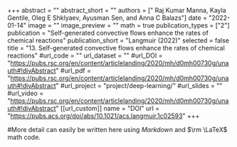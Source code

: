 +++
abstract = ""
abstract_short = ""
authors = [" Raj Kumar Manna, Kayla Gentile, Oleg E Shklyaev, Ayusman Sen, and Anna C Balazs"]
date = "2022-01-14"
image = ""
image_preview = ""
math = true
publication_types = ["2"]
publication = "Self-generated convective flows enhance the rates of chemical reactions"
publication_short = "Langmuir (2022)"
selected = false
title = "13. Self-generated convective flows enhance the rates of chemical reactions"
#url_code = ""
url_dataset = ""
#url_DOI = "https://pubs.rsc.org/en/content/articlelanding/2020/mh/d0mh00730g/unauth#!divAbstract"
#url_pdf = "https://pubs.rsc.org/en/content/articlelanding/2020/mh/d0mh00730g/unauth#!divAbstract"
#url_project = "project/deep-learning/"
#url_slides = ""
#url_video = "https://pubs.rsc.org/en/content/articlelanding/2020/mh/d0mh00730g/unauth#!divAbstract"
[[url_custom]]
    name = "DOI"
    url = "https://pubs.acs.org/doi/abs/10.1021/acs.langmuir.1c02593"
+++

#More detail can easily be written here using *Markdown* and $\rm \LaTeX$ math code.
